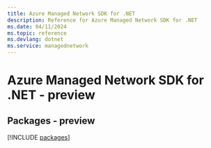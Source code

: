 ```yaml
---
title: Azure Managed Network SDK for .NET
description: Reference for Azure Managed Network SDK for .NET
ms.date: 04/11/2024
ms.topic: reference
ms.devlang: dotnet
ms.service: managednetwork
---
```

# Azure Managed Network SDK for .NET - preview
## Packages - preview
[!INCLUDE [packages](managed-network-index.md)]